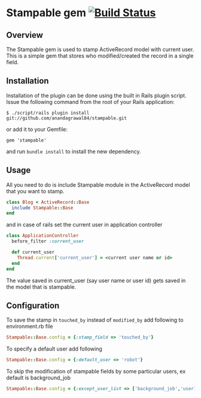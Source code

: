 Stampable gem [![Build Status](https://secure.travis-ci.org/anandagrawal84/stampable.png?branch=master)](http://travis-ci.org/anandagrawal84/stampable)
=====================

Overview
---------

The Stampable gem is used to stamp ActiveRecord model with current user. This is a simple gem that stores who modified/created the record in a single field.


Installation
------------

Installation of the plugin can be done using the built in Rails plugin script. Issue the following
command from the root of your Rails application:

    $ ./script/rails plugin install git://github.com/anandagrawal84/stampable.git

or add it to your Gemfile:

    gem 'stampable'

and run `bundle install` to install the new dependency.

Usage
-----
All you need to do is include Stampable module in the ActiveRecord model that you want to stamp.

```ruby
class Blog < ActiveRecord::Base
  include Stampable::Base
end
```

and in case of rails set the current user in application controller

```ruby
class ApplicationController
  before_filter :current_user

  def current_user
    Thread.current['current_user'] = <current user name or id>
  end
end
```

The value saved in current_user (say user name or user id) gets saved in the model that is stampable.

Configuration
-------------
To save the stamp in `touched_by` instead of `modified_by` add following to environment.rb file

```ruby
Stampable::Base.config = {:stamp_field => 'touched_by'}
```

To specify a default user add following

```ruby
Stampable::Base.config = {:default_user => 'robot'}
```

To skip the modification of stampable fields by some particular users, ex default is background_job

```ruby
Stampable::Base.config = {:except_user_list => ['background_job','user1']}
```
